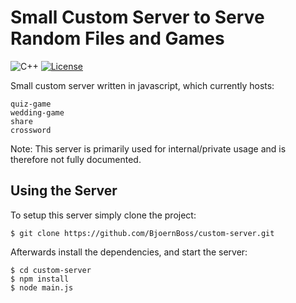 # Small Custom Server to Serve Random Files and Games
![C++](https://img.shields.io/badge/language-Javascript-blue?style=flat-square)
[![License](https://img.shields.io/badge/license-BSD--3--Clause-brightgreen?style=flat-square)](LICENSE.txt)

Small custom server written in javascript, which currently hosts:

    quiz-game
    wedding-game
    share
    crossword

Note: This server is primarily used for internal/private usage and is therefore not fully documented.

## Using the Server
To setup this server simply clone the project:

    $ git clone https://github.com/BjoernBoss/custom-server.git

Afterwards install the dependencies, and start the server:

    $ cd custom-server
    $ npm install
    $ node main.js
